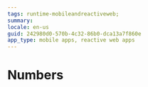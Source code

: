 ```yaml
---
tags: runtime-mobileandreactiveweb;  
summary: 
locale: en-us
guid: 242980d0-570b-4c32-86b0-dca13a7f860e
app_type: mobile apps, reactive web apps
---
```


# Numbers

